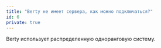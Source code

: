```yaml
---
title: "Berty не имеет сервера, как можно подключаться?"
id: 6
private: true
---
```


Berty использует распределенную одноранговую систему.
